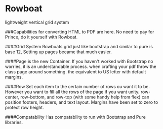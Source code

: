 # Rowboat
lightweight vertical grid system

###Capabilities for converting HTML to PDF are here. 
No need to pay for Prince, do it yourself with Rowboat.

####Grid System
Rowboats grid just like bootstrap and similar to pure is base 12,
Setting up pages became that much easier.

####Page is the new Container.
If you haven't worked with Bootstrap no worries, it is an understandable process.
when crafting your pdf throw the class page around something. the equivalent to US letter
with default margins.

####Row
Set each item to the certain number of rows ou want it to be.
However you want to fill all the rows of the page if you want unity.
row-center, row-bottom, and row-top (with some handy help from flex) can position 
footers, headers, and text layout. Margins have been set to zero to protect row height.

####Compatability
Has compatability to run with Bootstrap and Pure libraries.
